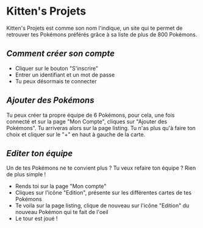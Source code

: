# Kitten's Projets

Kitten's Projets est comme son nom l'indique, un site qui te permet de retrouver tes Pokémons préférés grâce à sa liste de plus de 800 Pokémons.

## _Comment créer son compte_

- Cliquer sur le bouton "S'inscrire"
- Entrer un identifiant et un mot de passe 
- Tu peux désormais te connecter

## _Ajouter des Pokémons_

Tu peux créer ta propre équipe de 6 Pokémons, pour cela, une fois connecté et sur la page "Mon Compte", cliques sur "Ajouter des Pokémons". Tu arriveras alors sur la page listing. Tu n'as plus qu'à faire ton choix et cliquer sur le "+" en haut à gauche de la carte.

## _Editer ton équipe_

Un de tes Pokémons ne te convient plus ?
Tu veux refaire ton équipe ? 
Rien de plus simple !

- Rends toi sur la page "Mon compte"
- Cliques sur l'icône "Edition", présente sur les différentes cartes de tes Pokémons
- Te voila sur la page listing, clique de nouveau sur l'icône "Edition" du nouveau Pokémon qui te fait de l'oeil
- Le tour est joué !